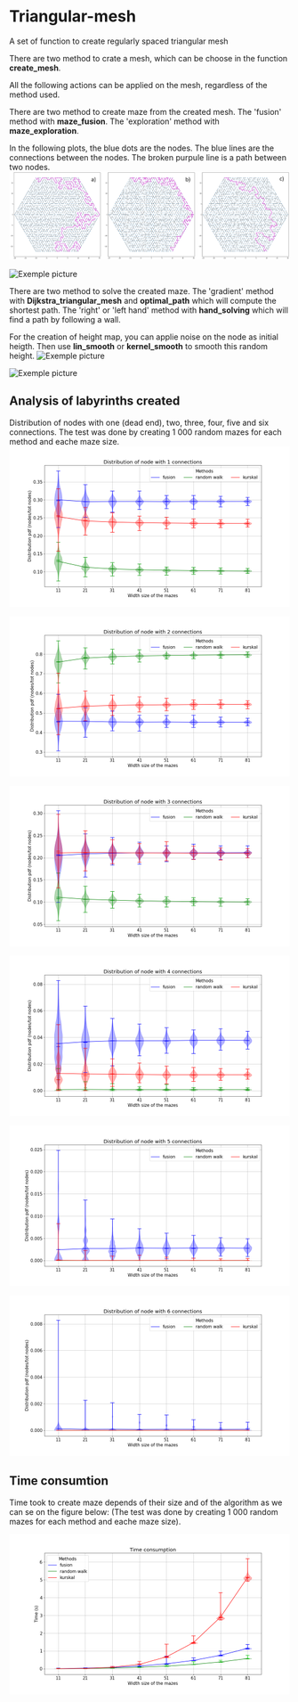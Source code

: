 # Triangular-mesh
A set of function to create regularly spaced triangular mesh

There are two method to crate a mesh, which can be choose in the function **create_mesh**.

All the following actions can be applied on the mesh, regardless of the method used.

There are two method to create maze from the created mesh. The 'fusion' method with **maze_fusion**. The 'exploration' method with **maze_exploration**.

In the following plots, the blue dots are the nodes. The blue lines are the connections between the nodes. The broken purpule line is a path between two nodes.
![Exemple picture](img/circle_methods.png)

![Exemple picture](img/square_methods.png)

There are two method to solve the created maze. The 'gradient' method with **Dijkstra_triangular_mesh** and **optimal_path** which will compute the shortest path. The 'right' or 'left hand' method with **hand_solving** which will find a path by following a wall.


For the creation of height map, you can applie noise on the node as initial heigth. Then use **lin_smooth** or **kernel_smooth** to smooth this random height.
![Exemple picture](img/circle_height.png)

![Exemple picture](img/square_height.png)


## Analysis of labyrinths created
Distribution of nodes with one (dead end), two, three, four, five and six connections. The test was done by creating 1 000 random mazes for each method and eache maze size.
![Exemple picture](img/distribution_of_connections_1.png)

![Exemple picture](img/distribution_of_connections_2.png)

![Exemple picture](img/distribution_of_connections_3.png)

![Exemple picture](img/distribution_of_connections_4.png)

![Exemple picture](img/distribution_of_connections_5.png)

![Exemple picture](img/distribution_of_connections_6.png)


## Time consumtion
Time took to create maze depends of their size and of the algorithm as we can se on the figure below:
(The test was done by creating 1 000 random mazes for each method and eache maze size).

![Exemple picture](img/time_contruction_methods.png)
